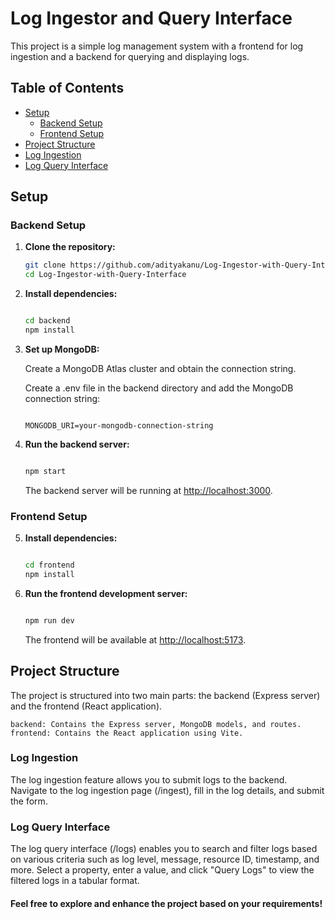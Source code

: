 # Log Ingestor and Query Interface

This project is a simple log management system with a frontend for log ingestion and a backend for querying and displaying logs.

## Table of Contents

- [Setup](#setup)
  - [Backend Setup](#backend-setup)
  - [Frontend Setup](#frontend-setup)
- [Project Structure](#project-structure)
- [Log Ingestion](#log-ingestion)
- [Log Query Interface](#log-query-interface)

## Setup

### Backend Setup

1. **Clone the repository:**

   ```bash
   git clone https://github.com/adityakanu/Log-Ingestor-with-Query-Interface.git
   cd Log-Ingestor-with-Query-Interface
    ```

2. **Install dependencies:**

    ```bash

    cd backend
    npm install
    ```

3. **Set up MongoDB:**

    Create a MongoDB Atlas cluster and obtain the connection string.

    Create a .env file in the backend directory and add the MongoDB connection string:

    ```env

    MONGODB_URI=your-mongodb-connection-string
    ```

4. **Run the backend server:**

    ```bash

    npm start
    ```

    The backend server will be running at <http://localhost:3000>.

### Frontend Setup

5. **Install dependencies:**

    ```bash

    cd frontend
    npm install
    ```

6. **Run the frontend development server:**

    ```bash

    npm run dev
    ```

    The frontend will be available at <http://localhost:5173>.

## Project Structure

The project is structured into two main parts: the backend (Express server) and the frontend (React application).

    backend: Contains the Express server, MongoDB models, and routes.
    frontend: Contains the React application using Vite.

### Log Ingestion

The log ingestion feature allows you to submit logs to the backend. Navigate to the log ingestion page (/ingest), fill in the log details, and submit the form.

### Log Query Interface

The log query interface (/logs) enables you to search and filter logs based on various criteria such as log level, message, resource ID, timestamp, and more. Select a property, enter a value, and click "Query Logs" to view the filtered logs in a tabular format.

#### Feel free to explore and enhance the project based on your requirements!

